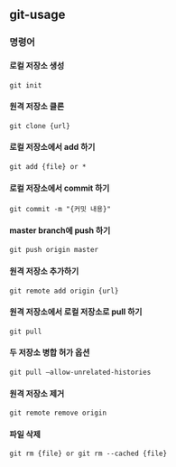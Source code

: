 ## git-usage

### 명령어

#### 로컬 저장소 생성
    git init
#### 원격 저장소 클론
    git clone {url}
#### 로컬 저장소에서 add 하기
    git add {file} or *
#### 로컬 저장소에서 commit 하기
    git commit -m "{커밋 내용}"
#### master branch에 push 하기
    git push origin master
#### 원격 저장소 추가하기
    git remote add origin {url}
#### 원격 저장소에서 로컬 저장소로 pull 하기
    git pull
#### 두 저장소 병합 허가 옵션
    git pull –allow-unrelated-histories
#### 원격 저장소 제거
    git remote remove origin
#### 파일 삭제
    git rm {file} or git rm --cached {file}
